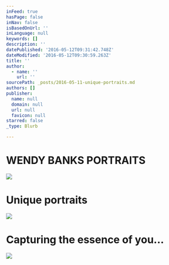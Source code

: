 ```yaml
---
inFeed: true
hasPage: false
inNav: false
isBasedOnUrl: ''
inLanguage: null
keywords: []
description: ''
datePublished: '2016-05-12T09:31:42.748Z'
dateModified: '2016-05-12T09:30:59.263Z'
title: ''
author:
  - name: ''
    url: ''
sourcePath: _posts/2016-05-11-unique-portraits.md
authors: []
publisher:
  name: null
  domain: null
  url: null
  favicon: null
starred: false
_type: Blurb

---
```

# WENDY BANKS PORTRAITS
![](https://s3-us-west-2.amazonaws.com/the-grid-img/p/aa31e170ed50453b3163a1a6c7fa25c1159acb96.jpg)

# Unique portraits
![](https://s3-us-west-2.amazonaws.com/the-grid-img/p/979004e7437a0bd2c93570c241c879251b2d1bc3.jpg)

# Capturing the essence of you...
![](https://s3-us-west-2.amazonaws.com/the-grid-img/p/c7aeb490328f84c3a438a1bf6f6f0608b0ca8115.jpg)